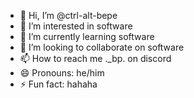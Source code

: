 - 👋 Hi, I’m @ctrl-alt-bepe
- 👀 I’m interested in software
- 🌱 I’m currently learning software
- 💞️ I’m looking to collaborate on software
- 📫 How to reach me ._bp. on discord
- 😄 Pronouns: he/him
- ⚡ Fun fact: hahaha
